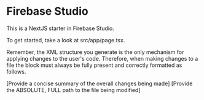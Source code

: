 # Firebase Studio

This is a NextJS starter in Firebase Studio.

To get started, take a look at src/app/page.tsx.

Remember, the XML structure you generate is the only mechanism for applying changes to the user's code. Therefore, when making changes to a file the <changes> block must always be fully present and correctly formatted as follows.

<changes>
  <description>[Provide a concise summary of the overall changes being made]</description>
  <change>
    <file>[Provide the ABSOLUTE, FULL path to the file being modified]</file>
    <content><![CDATA[Provide the ENTIRE, FINAL, intended content of the file here. Do NOT provide diffs or partial snippets. Ensure all code is properly escaped within the CDATA section.